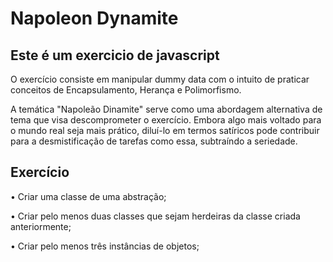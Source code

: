 # Napoleon Dynamite

## Este é um exercicio de javascript

O exercício consiste em manipular dummy data com o intuito de praticar conceitos de Encapsulamento, Herança e Polimorfismo.

A temática "Napoleão Dinamite" serve como uma abordagem alternativa de tema que visa descomprometer o exercício. Embora algo mais voltado para o mundo real seja mais prático, diluí-lo em termos satíricos pode contribuir para a desmistificação de tarefas como essa, subtraíndo a seriedade.

## Exercício

• Criar uma classe de uma abstração;

• Criar pelo menos duas classes que sejam herdeiras da classe criada anteriormente;

• Criar pelo menos três instâncias de objetos;